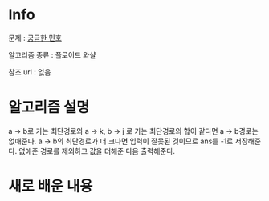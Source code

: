 # Info

문제 : [궁금한 민호](https://www.acmicpc.net/problem/1507)

알고리즘 종류 : 플로이드 와샬

참조 url : 없음

# 알고리즘 설명

a -> b로 가는 최단경로와 a -> k, b -> j 로 가는 최단경로의 합이 같다면 a -> b경로는 없애준다.
a -> b의 최단경로가 더 크다면 입력이 잘못된 것이므로 ans를 -1로 저장해준다.
없애준 경로를 제외하고 값을 더해준 다음 출력해준다.

# 새로 배운 내용
